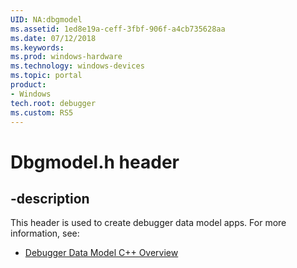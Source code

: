 ```yaml
---
UID: NA:dbgmodel
ms.assetid: 1ed8e19a-ceff-3fbf-906f-a4cb735628aa
ms.date: 07/12/2018
ms.keywords: 
ms.prod: windows-hardware
ms.technology: windows-devices
ms.topic: portal
product:
- Windows
tech.root: debugger
ms.custom: RS5
---
```


# Dbgmodel.h header


## -description


This header is used to create debugger data model apps. For more information, see:

- [Debugger Data Model C++ Overview](https://docs.microsoft.com/windows-hardware/drivers/debugger/data-model-cpp-overview)
